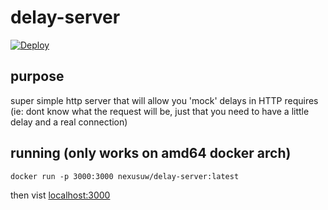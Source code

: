 # delay-server

[![Deploy](https://www.herokucdn.com/deploy/button.svg)](https://heroku.com/deploy?template=https://github.com/nexus-uw/delay-server)

## purpose
super simple http server that will allow you 'mock' delays in HTTP requires (ie: dont know what the request will be, just that you need to have a little delay and a real connection)

## running (only works on amd64 docker arch)
```
docker run -p 3000:3000 nexusuw/delay-server:latest
```
then vist [localhost:3000](http://localhost:3000)
